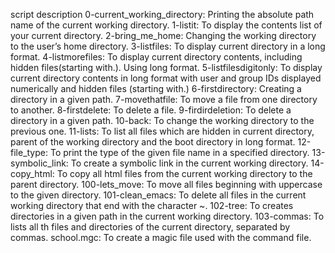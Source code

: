 script description
0-current_working_directory: Printing the absolute path name of the current working directory.
1-listit: To display the contents list of your current directory.
2-bring_me_home: Changing the working directory to the user’s home directory.
3-listfiles: To display current directory in a long format.
4-listmorefiles: To display current directory contents, including hidden files(starting with.). Using long format.
5-listfilesdigitonly: To display current directory contents in long format with user and group IDs displayed numerically and hidden files (starting with.)
6-firstdirectory: Creating a directory in a given path.
7-movethatfile: To move a file from one directory to another.
8-firstdelete: To delete a file.
9-firdirdeletion: To delete a directory in a given path.
10-back: To change the working directory to the previous one.
11-lists: To list all files which are hidden in current directory, parent of the working directory and the boot directory in long format.
12-file_type: To print the type of the given file name in a specified directory.
13-symbolic_link: To create a symbolic link in the current working directory.
14-copy_html: To copy all html files from the current working directory to the parent directory.
100-lets_move: To move all files beginning with uppercase to the given directory.
101-clean_emacs: To delete all files in the current working directory that end with the character ~.
102-tree: To creates directories in a given path in the current working directory.
103-commas: To lists all th files and directories of the current directory, separated by commas.
school.mgc: To create a magic file used with the command file.

